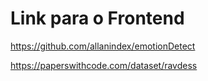 # Link para o Frontend

https://github.com/allanindex/emotionDetect

https://paperswithcode.com/dataset/ravdess
